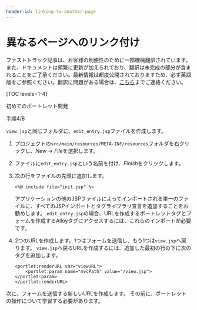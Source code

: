 ```yaml
---
header-id: linking-to-another-page
---
```


# 異なるページへのリンク付け

<p class="alert alert-info"><span class="wysiwyg-color-blue120">ファストトラック記事は、お客様の利便性のために一部機械翻訳されています。また、ドキュメントは頻繁に更新が加えられており、翻訳は未完成の部分が含まれることをご了承ください。最新情報は都度公開されておりますため、必ず英語版をご参照ください。翻訳に問題がある場合は、<a href="mailto:support-content-jp@liferay.com">こちら</a>までご連絡ください。</span></p>

[TOC levels=1-4]

<div class="learn-path-step row">
    <p id="stepTitle">初めてのポートレット開発</p><p>手順4/8</p>
</div>

`view.jsp`と同じフォルダに、`edit_entry.jsp`ファイルを作成します。

1.  プロジェクトの`src/main/resources/META-INF/resources`フォルダを右クリックし、*New* → *File*を選択します。

2.  ファイルに`edit_entry.jsp`という名前を付け、*Finish*をクリックします。

3.  次の行をファイルの先頭に追加します。
   
        <%@ include file="init.jsp" %>

    アプリケーションの他のJSPファイルによってインポートされる単一のファイルに、すべてのJSPインポートとタグライブラリ宣言を追加することをお勧めします。 `edit_entry.jsp`の場合、URLを作成するポートレットタグとフォームを作成するAlloyタグにアクセスするには、これらのインポートが必要です。

4.  2つのURLを作成します。1つはフォームを送信し、もう1つは`view.jsp`へ戻ります。 `view.jsp`へ戻るURLを作成するには、追加した最初の行の下に次のタグを追加します。
   
        <portlet:renderURL var="viewURL">
            <portlet:param name="mvcPath" value="/view.jsp"></portlet:param>
        </portlet:renderURL>

次に、フォームを送信する新しいURLを作成します。 その前に、ポートレットの操作について学習する必要があります。
